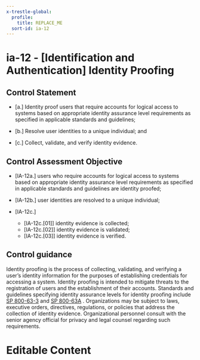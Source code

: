 ```yaml
---
x-trestle-global:
  profile:
    title: REPLACE_ME
  sort-id: ia-12
---
```


# ia-12 - \[Identification and Authentication\] Identity Proofing

## Control Statement

- \[a.\] Identity proof users that require accounts for logical access to systems based on appropriate identity assurance level requirements as specified in applicable standards and guidelines;

- \[b.\] Resolve user identities to a unique individual; and

- \[c.\] Collect, validate, and verify identity evidence.

## Control Assessment Objective

- \[IA-12a.\] users who require accounts for logical access to systems based on appropriate identity assurance level requirements as specified in applicable standards and guidelines are identity proofed;

- \[IA-12b.\] user identities are resolved to a unique individual;

- \[IA-12c.\]

  - \[IA-12c.[01]\] identity evidence is collected;
  - \[IA-12c.[02]\] identity evidence is validated;
  - \[IA-12c.[03]\] identity evidence is verified.

## Control guidance

Identity proofing is the process of collecting, validating, and verifying a user’s identity information for the purposes of establishing credentials for accessing a system. Identity proofing is intended to mitigate threats to the registration of users and the establishment of their accounts. Standards and guidelines specifying identity assurance levels for identity proofing include [SP 800-63-3](#737513fa-6758-403f-831d-5ddab5e23cb3) and [SP 800-63A](#9099ed2c-922a-493d-bcb4-d896192243ff) . Organizations may be subject to laws, executive orders, directives, regulations, or policies that address the collection of identity evidence. Organizational personnel consult with the senior agency official for privacy and legal counsel regarding such requirements.

# Editable Content

<!-- Make additions and edits below -->
<!-- The above represents the contents of the control as received by the profile, prior to additions. -->
<!-- If the profile makes additions to the control, they will appear below. -->
<!-- The above markdown may not be edited but you may edit the content below, and/or introduce new additions to be made by the profile. -->
<!-- If there is a yaml header at the top, parameter values may be edited. Use --set-parameters to incorporate the changes during assembly. -->
<!-- The content here will then replace what is in the profile for this control, after running profile-assemble. -->
<!-- The current profile has no added parts for this control, but you may add new ones here. -->
<!-- Each addition must have a heading either of the form ## Control my_addition_name -->
<!-- or ## Part a. (where the a. refers to one of the control statement labels.) -->
<!-- "## Control" parts are new parts added after the statement part. -->
<!-- "## Part" parts are new parts added into the top-level statement part with that label. -->
<!-- Subparts may be added with nested hash levels of the form ### My Subpart Name -->
<!-- underneath the parent ## Control or ## Part being added -->
<!-- See https://ibm.github.io/compliance-trestle/tutorials/ssp_profile_catalog_authoring/ssp_profile_catalog_authoring for guidance. -->
